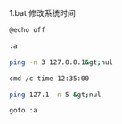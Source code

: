 
1.bat 修改系统时间

``` bash
@echo off

:a

ping -n 3 127.0.0.1&gt;nul

cmd /c time 12:35:00

ping 127.1 -n 5 &gt;nul

goto :a
``` 

